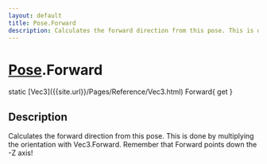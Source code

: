 ```yaml
---
layout: default
title: Pose.Forward
description: Calculates the forward direction from this pose. This is done by multiplying the orientation with Vec3.Forward. Remember that Forward points down the -Z axis!
---
```

# [Pose]({{site.url}}/Pages/Reference/Pose.html).Forward

<div class='signature' markdown='1'>
static [Vec3]({{site.url}}/Pages/Reference/Vec3.html) Forward{ get }
</div>

## Description
Calculates the forward direction from this pose. This is done by
multiplying the orientation with Vec3.Forward. Remember that Forward points
down the -Z axis!

